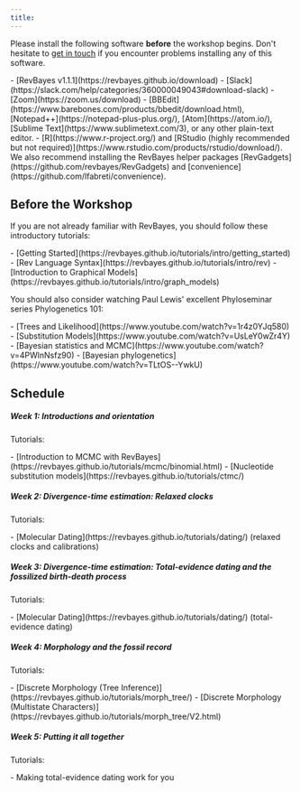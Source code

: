 ```yaml
---
title:
---
```


Please install the following software **before** the workshop begins.
Don't hesitate to [get in touch](mailto:mikeryanmay@gmail.com) if you encounter problems installing any of this software.

<div class="niceList"></div>
- [RevBayes v1.1.1](https://revbayes.github.io/download)
- [Slack](https://slack.com/help/categories/360000049043#download-slack)
- [Zoom](https://zoom.us/download)
- [BBEdit](https://www.barebones.com/products/bbedit/download.html), [Notepad++](https://notepad-plus-plus.org/), [Atom](https://atom.io/), [Sublime Text](https://www.sublimetext.com/3), or any other plain-text editor.
- [R](https://www.r-project.org/) and [RStudio (highly recommended but not required)](https://www.rstudio.com/products/rstudio/download/). We also recommend installing the RevBayes helper packages [RevGadgets](https://github.com/revbayes/RevGadgets) and [convenience](https://github.com/lfabreti/convenience).

## Before the Workshop

If you are not already familiar with RevBayes, you should follow these introductory tutorials:

<div class="niceList"></div>
- [Getting Started](https://revbayes.github.io/tutorials/intro/getting_started)
- [Rev Language Syntax](https://revbayes.github.io/tutorials/intro/rev)
- [Introduction to Graphical Models](https://revbayes.github.io/tutorials/intro/graph_models)

You should also consider watching Paul Lewis' excellent Phyloseminar series Phylogenetics 101:

<div class="niceList"></div>
- [Trees and Likelihood](https://www.youtube.com/watch?v=1r4z0YJq580)
- [Substitution Models](https://www.youtube.com/watch?v=UsLeY0wZr4Y)
- [Bayesian statistics and MCMC](https://www.youtube.com/watch?v=4PWlnNsfz90)
- [Bayesian phylogenetics](https://www.youtube.com/watch?v=TLtOS--YwkU)

## Schedule

##### Week 1: Introductions and orientation

Tutorials:
<div class="niceList"></div>
- [Introduction to MCMC with RevBayes](https://revbayes.github.io/tutorials/mcmc/binomial.html)
- [Nucleotide substitution models](https://revbayes.github.io/tutorials/ctmc/)

##### Week 2: Divergence-time estimation: Relaxed clocks

Tutorials:
<div class="niceList"></div>
- [Molecular Dating](https://revbayes.github.io/tutorials/dating/) (relaxed clocks and calibrations)

##### Week 3: Divergence-time estimation: Total-evidence dating and the fossilized birth-death process

Tutorials:
<div class="niceList"></div>
- [Molecular Dating](https://revbayes.github.io/tutorials/dating/) (total-evidence dating)

##### Week 4: Morphology and the fossil record

Tutorials:
<div class="niceList"></div>
- [Discrete Morphology (Tree Inference)](https://revbayes.github.io/tutorials/morph_tree/)
- [Discrete Morphology (Multistate Characters)](https://revbayes.github.io/tutorials/morph_tree/V2.html)

##### Week 5: Putting it all together

Tutorials:
<div class="niceList"></div>
- Making total-evidence dating work for you
